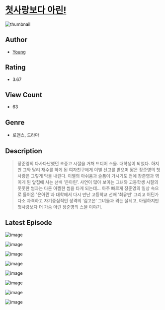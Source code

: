 # [첫사랑보다 아린!](https://comic.naver.com/challenge/list?titleId=811175)
![thumbnail](https://image-comic.pstatic.net/user_contents_data/challenge_comic/2023/05/25/318986/upload_3472387888899503417_480x623.jpeg)

## Author
- [Young](https://comic.naver.com/artistTitle?id=318986)

## Rating
- 3.67

## View Count
- 63

## Genre
- 로맨스, 드라마

## Description
> 장준영의 다사다난했던 초중고 시절을 거쳐 드디어 스물. 대학생이 되었다. 하지만 그와 달리 재수를 하게 된 여자친구에게 이별 선고를 받으며 짧은 장준영의 첫사랑은 그렇게 막을 내린다. 이별의 아쉬움과 슬픔이 가시기도 전에 장준영과 엮이게 된 앞집에 사는 선배 ‘은아린’. 사연이 많아 보이는 그녀와 고등학생 시절의 풋풋한 썸과는 다른 아찔한 썸을 타게 되는데... 아주 빠르게 장준영의 일상 속으로 들어온 '은아린'과 대학에서 다시 만난 고등학교 선배 ‘최유빈’ 그리고 어딘가 다소 과격하고 자기중심적인 성격의 ‘김고은’ 그녀들과 겪는 설레고, 아찔하지만 첫사랑보다 더 가슴 아린 장준영의 스물 이야기.


## Latest Episode
![image](https://image-comic.pstatic.net/user_contents_data/challenge_comic/2023/05/25/318986/upload_3486408680888677177.jpeg)

![image](https://image-comic.pstatic.net/user_contents_data/challenge_comic/2023/05/25/318986/upload_7292002224243357745.jpeg)

![image](https://image-comic.pstatic.net/user_contents_data/challenge_comic/2023/05/25/318986/upload_4123100865650702392.jpeg)

![image](https://image-comic.pstatic.net/user_contents_data/challenge_comic/2023/05/25/318986/upload_4063998614423287609.jpeg)

![image](https://image-comic.pstatic.net/user_contents_data/challenge_comic/2023/05/25/318986/upload_7076340513136458039.jpeg)

![image](https://image-comic.pstatic.net/user_contents_data/challenge_comic/2023/05/25/318986/upload_7076618904310003553.jpeg)

![image](https://image-comic.pstatic.net/user_contents_data/challenge_comic/2023/05/25/318986/upload_7076623108294520888.jpeg)

![image](https://image-comic.pstatic.net/user_contents_data/challenge_comic/2023/05/25/318986/upload_4135537238905991478.jpeg)
